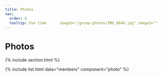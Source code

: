 ```yaml
---
title: Photos
nav:
  order: 6
  tooltip: Fun time      image3="/group-photos/IMG_0848.jpg" image3="" image4="/group-photos/IMG_0850.jpg" image5="/group-photos/IMG_0851.jpg" image6="/group-photos/IMG_0872.jpg" image7="/group-photos/IMG_0876.jpg" image8="/group-photos/IMG_0877.jpg" image9="/group-photos/IMG_0878.jpg
---
```


# <i class="fas fa-users"></i>Photos


{% include section.html %}

{% include list.html data="members" component="photo" %}


